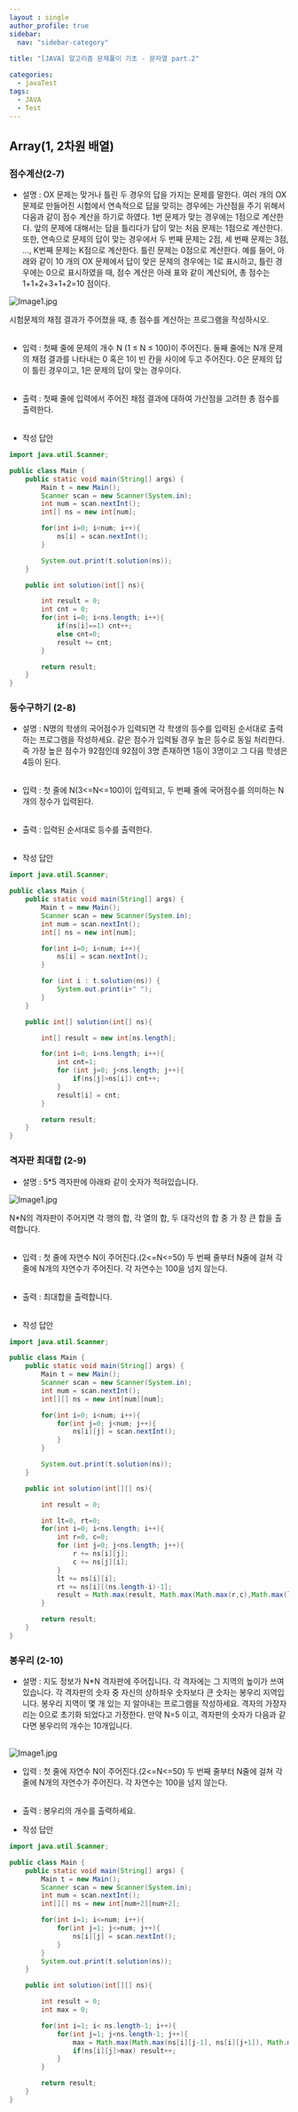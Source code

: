 ```yaml
---
layout : single
author_profile: true
sidebar: 
  nav: "sidebar-category"
  
title: "[JAVA] 알고리즘 문제풀이 기초 - 문자열 part.2"

categories:
  - javaTest
tags:
  - JAVA
  - Test
---
```


## Array(1, 2차원 배열)
### 점수계산(2-7)

- 설명 : OX 문제는 맞거나 틀린 두 경우의 답을 가지는 문제를 말한다. 여러 개의 OX 문제로 만들어진 시험에서 연속적으로 답을 맞히는 경우에는 가산점을 주기 위해서 다음과 같이 점수 계산을 하기로 하였다. 1번 문제가 맞는 경우에는 1점으로 계산한다. 앞의 문제에 대해서는 답을 틀리다가 답이 맞는 처음 문제는 1점으로 계산한다. 또한, 연속으로 문제의 답이 맞는 경우에서 두 번째 문제는 2점, 세 번째 문제는 3점, ..., K번째 문제는 K점으로 계산한다. 틀린 문제는 0점으로 계산한다. 예를 들어, 아래와 같이 10 개의 OX 문제에서 답이 맞은 문제의 경우에는 1로 표시하고, 틀린 경우에는 0으로 표시하였을 때, 점수 계산은 아래 표와 같이 계산되어, 총 점수는 1+1+2+3+1+2=10 점이다.<br>

![Image1.jpg](https://cote.inflearn.com/public/upload/6080c8e8dc.jpg)  

시험문제의 채점 결과가 주어졌을 때, 총 점수를 계산하는 프로그램을 작성하시오.  <br><br>

- 입력 : 첫째 줄에 문제의 개수 N (1 ≤ N ≤ 100)이 주어진다. 둘째 줄에는 N개 문제의 채점 결과를 나타내는 0 혹은 1이 빈 칸을 사이에 두고 주어진다. 0은 문제의 답이 틀린 경우이고, 1은 문제의 답이 맞는 경우이다.  <br><br>

- 출력 : 첫째 줄에 입력에서 주어진 채점 결과에 대하여 가산점을 고려한 총 점수를 출력한다.<br><br>

- 작성 답안
```java
import java.util.Scanner;

public class Main {
    public static void main(String[] args) {
        Main t = new Main();
        Scanner scan = new Scanner(System.in);
        int num = scan.nextInt();
        int[] ns = new int[num];

        for(int i=0; i<num; i++){
            ns[i] = scan.nextInt();
        }

        System.out.print(t.solution(ns));
    }

    public int solution(int[] ns){

        int result = 0;
        int cnt = 0;
        for(int i=0; i<ns.length; i++){
            if(ns[i]==1) cnt++;
            else cnt=0;
            result += cnt;
        }

        return result;
    }
}
```

### 등수구하기 (2-8)

- 설명 : N명의 학생의 국어점수가 입력되면 각 학생의 등수를 입력된 순서대로 출력하는 프로그램을 작성하세요.  같은 점수가 입력될 경우 높은 등수로 동일 처리한다. 즉 가장 높은 점수가 92점인데 92점이 3명 존재하면 1등이 3명이고 그 다음 학생은 4등이 된다.  <br><br>

- 입력 : 첫 줄에 N(3<=N<=100)이 입력되고, 두 번째 줄에 국어점수를 의미하는 N개의 정수가 입력된다.  <br><br>

- 출력 : 입력된 순서대로 등수를 출력한다.<br><br>

- 작성 답안
``` java
import java.util.Scanner;

public class Main {
    public static void main(String[] args) {
        Main t = new Main();
        Scanner scan = new Scanner(System.in);
        int num = scan.nextInt();
        int[] ns = new int[num];

        for(int i=0; i<num; i++){
            ns[i] = scan.nextInt();
        }

        for (int i : t.solution(ns)) {
            System.out.print(i+" ");
        }
    }

    public int[] solution(int[] ns){

        int[] result = new int[ns.length];

        for(int i=0; i<ns.length; i++){
            int cnt=1;
            for (int j=0; j<ns.length; j++){
                if(ns[j]>ns[i]) cnt++;
            }
            result[i] = cnt;
        }

        return result;
    }
}
```

### 격자판 최대합 (2-9)

- 설명 : 5*5 격자판에 아래롸 같이 숫자가 적혀있습니다.  <br>

![Image1.jpg](https://cote.inflearn.com/public/upload/4897574b00.jpg)  

N*N의 격자판이 주어지면 각 행의 합, 각 열의 합, 두 대각선의 합 중 가 장 큰 합을 출력합니다.  <br><br>

- 입력 :  첫 줄에 자연수 N이 주어진다.(2<=N<=50) 두 번째 줄부터 N줄에 걸쳐 각 줄에 N개의 자연수가 주어진다. 각 자연수는 100을 넘지 않는다. <br><br>

- 출력 : 최대합을 출력합니다. <br><br>

- 작성 답안
``` java 
import java.util.Scanner;

public class Main {
    public static void main(String[] args) {
        Main t = new Main();
        Scanner scan = new Scanner(System.in);
        int num = scan.nextInt();
        int[][] ns = new int[num][num];

        for(int i=0; i<num; i++){
            for(int j=0; j<num; j++){
                ns[i][j] = scan.nextInt();
            }
        }

        System.out.print(t.solution(ns));
    }

    public int solution(int[][] ns){

        int result = 0;

        int lt=0, rt=0;  
		for(int i=0; i<ns.length; i++){  
			int r=0, c=0;
            for (int j=0; j<ns.length; j++){
                r += ns[i][j];
                c += ns[j][i];
            }
            lt += ns[i][i];
            rt += ns[i][(ns.length-i)-1];
            result = Math.max(result, Math.max(Math.max(r,c),Math.max(lt,rt)));
        }

        return result;
    }
}
```

### 봉우리 (2-10)

- 설명 : 지도 정보가 N*N 격자판에 주어집니다. 각 격자에는 그 지역의 높이가 쓰여있습니다. 각 격자판의 숫자 중 자신의 상하좌우 숫자보다 큰 숫자는 봉우리 지역입니다. 봉우리 지역이 몇 개 있는 지 알아내는 프로그램을 작성하세요. 격자의 가장자리는 0으로 초기화 되었다고 가정한다. 만약 N=5 이고, 격자판의 숫자가 다음과 같다면 봉우리의 개수는 10개입니다.<br><br>

![Image1.jpg](https://cote.inflearn.com/public/upload/d0a3fd4667.jpg)  

- 입력 : 첫 줄에 자연수 N이 주어진다.(2<=N<=50) 두 번째 줄부터 N줄에 걸쳐 각 줄에 N개의 자연수가 주어진다. 각 자연수는 100을 넘지 않는다.<br><br>

- 출력 : 봉우리의 개수를 출력하세요.

- 작성 답안
``` java
import java.util.Scanner;

public class Main {
    public static void main(String[] args) {
        Main t = new Main();
        Scanner scan = new Scanner(System.in);
        int num = scan.nextInt();
        int[][] ns = new int[num+2][num+2];

        for(int i=1; i<=num; i++){
            for(int j=1; j<=num; j++){
                ns[i][j] = scan.nextInt();
            }
        }
        System.out.print(t.solution(ns));
    }

    public int solution(int[][] ns){

        int result = 0;
        int max = 0;

        for(int i=1; i< ns.length-1; i++){
            for(int j=1; j<ns.length-1; j++){
                max = Math.max(Math.max(ns[i][j-1], ns[i][j+1]), Math.max(ns[i-1][j], ns[i+1][j]));
                if(ns[i][j]>max) result++;
            }
        }

        return result;
    }
}
```
